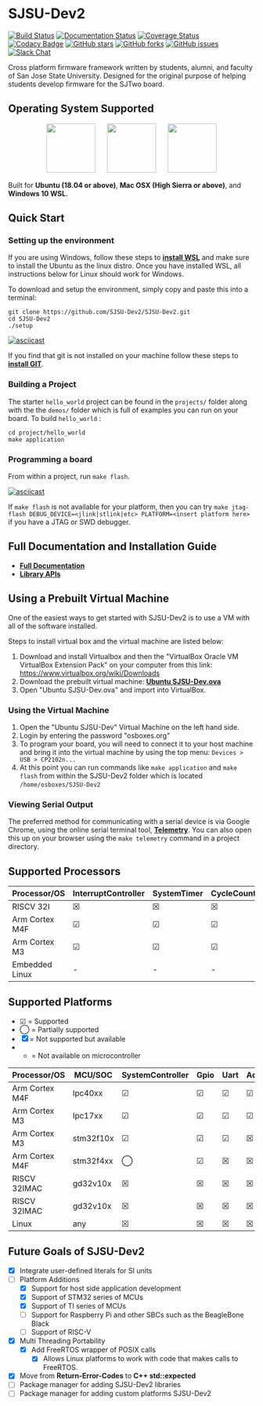 # SJSU-Dev2

[![Build Status](https://travis-ci.com/SJSU-Dev2/SJSU-Dev2.svg?branch=master)](https://travis-ci.com/SJSU-Dev2/SJSU-Dev2)
[![Documentation Status](https://readthedocs.org/projects/sjsu-dev/badge/?version=latest)](http://sjsu-dev2.readthedocs.io/en/latest)
[![Coverage Status](https://coveralls.io/repos/github/SJSU-Dev2/SJSU-Dev2/badge.svg?branch=master)](https://coveralls.io/github/SJSU-Dev2/SJSU-Dev2?branch=master)
[![Codacy Badge](https://api.codacy.com/project/badge/Grade/6f004895337c42459f881db938e84885)](https://www.codacy.com/app/SJSU-Dev2/SJSU-Dev2?utm_source=github.com&amp;utm_medium=referral&amp;utm_content=SJSU-Dev2/SJSU-Dev2&amp;utm_campaign=Badge_Grade)
[![GitHub stars](https://img.shields.io/github/stars/SJSU-Dev2/SJSU-Dev2.svg)](https://github.com/SJSU-Dev2/SJSU-Dev2/stargazers)
[![GitHub forks](https://img.shields.io/github/forks/SJSU-Dev2/SJSU-Dev2.svg)](https://github.com/SJSU-Dev2/SJSU-Dev2/network)
[![GitHub issues](https://img.shields.io/github/issues/SJSU-Dev2/SJSU-Dev2.svg)](https://github.com/SJSU-Dev2/SJSU-Dev2/issues)
[![Slack Chat](https://img.shields.io/badge/join-slack-purple.svg?logo=slack&longCache=true&style=flat)](https://slofile.com/slack/sjsu-dev2)

Cross platform firmware framework written by students, alumni, and faculty of
San Jose State University. Designed for the original purpose of helping students
develop firmware for the SJTwo board.

## Operating System Supported

<p align="center">
<img
src="https://assets.ubuntu.com/v1/29985a98-ubuntu-logo32.png"
height="100px"/>
&nbsp;&nbsp;&nbsp;&nbsp;
<img
src="http://cdn.osxdaily.com/wp-content/uploads/2010/10/giant-apple-logo-bw.png"
height="100px" />
&nbsp;&nbsp;&nbsp;&nbsp;
<img
src="https://cdn.worldvectorlogo.com/logos/microsoft-windows-22.svg"
height="100px" />
</p>

Built for **Ubuntu (18.04 or above)**, **Mac OSX (High Sierra or above)**, and
**Windows 10 WSL**.

## Quick Start

### Setting up the environment
If you are using Windows, follow these steps to
**[install WSL](https://docs.microsoft.com/en-us/windows/wsl/install-win10)**
and make sure to install the Ubuntu as the linux distro. Once you have installed
WSL, all instructions below for Linux should work for Windows.

To download and setup the environment, simply copy and paste this into a
terminal:

```
git clone https://github.com/SJSU-Dev2/SJSU-Dev2.git
cd SJSU-Dev2
./setup
```

[![asciicast](https://asciinema.org/a/314726.svg)](https://asciinema.org/a/314726)

If you find that git is not installed on your machine follow these steps to
**[install GIT](https://git-scm.com/book/en/v2/Getting-Started-Installing-Git)**.

### Building a Project
The starter `hello_world` project can be found in the `projects/` folder along
with the the `demos/` folder which is full of examples you can run
on your board. To build `hello_world` :

    cd project/hello_world
    make application

### Programming a board
From within a project, run `make flash`.

[![asciicast](https://asciinema.org/a/314699.svg)](https://asciinema.org/a/314699)

If `make flash` is not available for your platform, then you can try
`make jtag-flash DEBUG_DEVICE=<jlink|stlink|etc> PLATFORM=<insert platform here>`
if you have a JTAG or SWD debugger.

## Full Documentation and Installation Guide

- **[Full Documentation](http://sjsu-dev2.readthedocs.io/en/latest/?badge=latest)**
- **[Library APIs](https://SJSU-Dev2.github.io/SJSU-Dev2/api/html/)**

## Using a Prebuilt Virtual Machine
One of the easiest ways to get started with SJSU-Dev2 is to use a VM with all of
the software installed.

Steps to install virtual box and the virtual machine are listed below:

1. Download and install Virtualbox and then the "VirtualBox Oracle VM VirtualBox
   Extension Pack" on your computer from this link:
   https://www.virtualbox.org/wiki/Downloads
2. Download the prebuilt virtual machine:
   **[Ubuntu SJSU-Dev.ova](https://drive.google.com/file/d/1SNUkQY07GViJBu7H4jGsOoMN5gbs7kBa/view)**
3. Open "Ubuntu SJSU-Dev.ova" and import into VirtualBox.

### Using the Virtual Machine
1. Open the "Ubuntu SJSU-Dev" Virtual Machine on the left hand side.
2. Login by entering the password "osboxes.org"
3. To program your board, you will need to connect it to your host machine and
   bring it into the virtual machine by using the top menu:
   `Devices > USB > CP2102n...`
4. At this point you can run commands like `make application` and `make flash`
   from within the SJSU-Dev2 folder which is located `/home/osboxes/SJSU-Dev2`

### Viewing Serial Output
The preferred method for communicating with a serial device is via Google
Chrome, using the online serial terminal tool,
**[Telemetry](https://SJSU-Dev2.github.io/Telemetry)**.
You can also open this up on your browser using the `make telemetry` command in
a project directory.


## Supported Processors
| Processor/OS   | InterruptController | SystemTimer | CycleCounter |
| -------------- | ------------------- | ----------- | ------------ |
| RISCV 32I      | ☒                   | ☒           | ☒            |
| Arm Cortex M4F | ☑                   | ☑           | ☑            |
| Arm Cortex M3  | ☑                   | ☑           | ☑            |
| Embedded Linux | -                   | -           | -            |

## Supported Platforms
* ☑ = Supported
* ◯ = Partially supported
* ☒ = Not supported but available
* - = Not available on microcontroller

| Processor/OS   | MCU/SOC   | SystemController | Gpio | Uart | Adc | Pwm | I2c | Spi | Dac | Timer | Can | Flash | Watchdog |
| -------------- | --------- | ---------------- | ---- | ---- | --- | --- | --- | --- | --- | ----- | --- | ----- | -------- |
| Arm Cortex M4F | lpc40xx   | ☑                | ☑    | ☑    | ☑   | ☑   | ☑   | ☑   | ☑   | ☑     | ◯   |  ☒    | ☑        |
| Arm Cortex M3  | lpc17xx   | ☑                | ☑    | ☑    | ☑   | ☑   | ☑   | ☑   | ☑   | ☑     | ◯   |  ☒    | ☑        |
| Arm Cortex M3  | stm32f10x | ☑                | ☑    | ☑    | ☒   | ☒   | ☒   | ☒   | ☒   | ☒     | ☒   |  ☒    | ☒        |
| Arm Cortex M4F | stm32f4xx | ◯                | ☑    | ☒    | ☒   | ☒   | ☒   | ☒   | ☒   | ☒     | ☒   |  ☒    | ☒        |
| RISCV 32IMAC   | gd32v10x  | ☒                | ☒    | ☒    | ☒   | ☒   | ☒   | ☒   | ☒   | ☒     | ☒   |  ☒    | ☒        |
| RISCV 32IMAC   | gd32v10x  | ☒                | ☒    | ☒    | ☒   | ☒   | ☒   | ☒   | ☒   | ☒     | ☒   |  ☒    | ☒        |
| Linux          | any       | ☒                | ☒    | ☒    | ☒   | ☒   | ☒   | ☒   | ☒   | ☒     | ☒   |  ☒    | ☒        |

## Future Goals of SJSU-Dev2
- [x] Integrate user-defined literals for SI units
- [ ] Platform Additions
  - [x] Support for host side application development
  - [x] Support of STM32 series of MCUs
  - [x] Support of TI series of MCUs
  - [ ] Support for Raspberry Pi and other SBCs such as the BeagleBone Black
  - [ ] Support of RISC-V
- [x] Multi Threading Portability
  - [x] Add FreeRTOS wrapper of POSIX calls
    - [x] Allows Linux platforms to work with code that makes calls to FreeRTOS.
- [x] Move from **Return-Error-Codes** to **C++ std::expected**
- [ ] Package manager for adding SJSU-Dev2 libraries
- [ ] Package manager for adding custom platforms SJSU-Dev2
